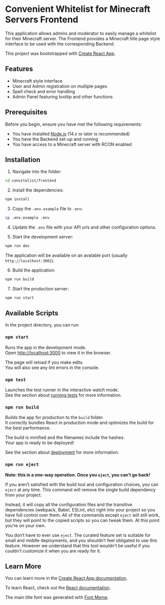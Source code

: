 # Convenient Whitelist for Minecraft Servers Frontend

This application allows admins and moderator to easily manage a whitelist for their Minecraft server.
The Frontend provides a Minecraft title page style interface to be used with the corresponding Backend. 

This project was bootstrapped with [Create React App](https://github.com/facebook/create-react-app).

## Features

- Minecraft style interface
- User and Admin registration on multiple pages
- Spell check and error handling
- Admin Panel featuring tooltip and other functions

## Prerequisites

Before you begin, ensure you have met the following requirements:

- You have installed [Node.js](https://nodejs.org/) (14.x or later is recommended)
- You have the Backend set-up and running
- You have access to a Minecraft server with RCON enabled

## Installation

1. Navigate into the folder:
```bash
cd convitelist/frontend
```

2. Install the dependencies:
```bash
npm install
```

3. Copy the `.env.example` file to `.env`:
```bash
cp .env.example .env
```

4. Update the `.env` file with your API urls and other configuration options.

5. Start the development server:
```bash
npm run dev
```

The application will be available on an avalable port (usually `http://localhost:3001`).

6. Build the application:
```bash
npm run build
```

7. Start the production server:
```bash
npm run start
```

## Available Scripts

In the project directory, you can run:

### `npm start`

Runs the app in the development mode.\
Open [http://localhost:3000](http://localhost:3000) to view it in the browser.

The page will reload if you make edits.\
You will also see any lint errors in the console.

### `npm test`

Launches the test runner in the interactive watch mode.\
See the section about [running tests](https://facebook.github.io/create-react-app/docs/running-tests) for more information.

### `npm run build`

Builds the app for production to the `build` folder.\
It correctly bundles React in production mode and optimizes the build for the best performance.

The build is minified and the filenames include the hashes.\
Your app is ready to be deployed!

See the section about [deployment](https://facebook.github.io/create-react-app/docs/deployment) for more information.

### `npm run eject`

**Note: this is a one-way operation. Once you `eject`, you can’t go back!**

If you aren’t satisfied with the build tool and configuration choices, you can `eject` at any time. This command will remove the single build dependency from your project.

Instead, it will copy all the configuration files and the transitive dependencies (webpack, Babel, ESLint, etc) right into your project so you have full control over them. All of the commands except `eject` will still work, but they will point to the copied scripts so you can tweak them. At this point you’re on your own.

You don’t have to ever use `eject`. The curated feature set is suitable for small and middle deployments, and you shouldn’t feel obligated to use this feature. However we understand that this tool wouldn’t be useful if you couldn’t customize it when you are ready for it.

## Learn More

You can learn more in the [Create React App documentation](https://facebook.github.io/create-react-app/docs/getting-started).

To learn React, check out the [React documentation](https://reactjs.org/).

The main title font was generated with [Font Meme](https://fontmeme.com/minecraft-font/).